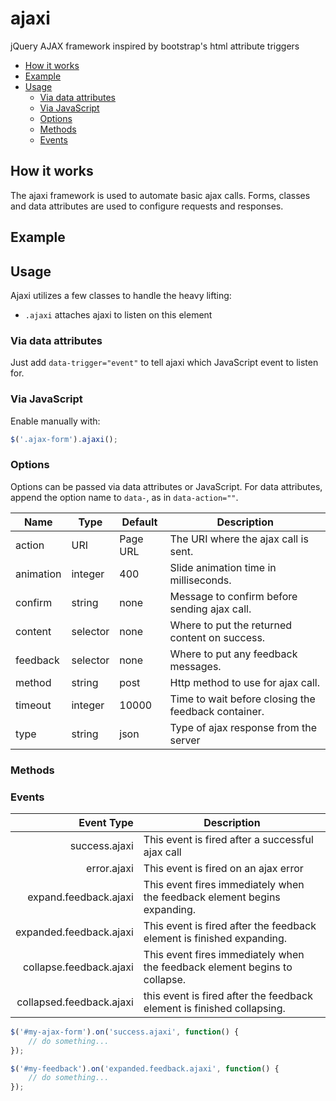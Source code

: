 # ajaxi
jQuery AJAX framework inspired by bootstrap's html attribute triggers

* [How it works](#how-it-works)
* [Example](#example)
* [Usage](#usage)
	* [Via data attributes](#via-data-attributes)
	* [Via JavaScript](#via-javascript)
	* [Options](#options)
	* [Methods](#methods)
	* [Events](#events)

## How it works

The ajaxi framework is used to automate basic ajax calls. Forms, classes and data attributes are used to configure requests and responses.

## Example

## Usage

Ajaxi utilizes a few classes to handle the heavy lifting:

* `.ajaxi` attaches ajaxi to listen on this element

### Via data attributes

Just add `data-trigger="event"` to tell ajaxi which JavaScript event to listen for.

### Via JavaScript

Enable manually with:

```javascript
$('.ajax-form').ajaxi();
```

### Options

Options can be passed via data attributes or JavaScript. For data attributes, append the option name to `data-`, as in `data-action=""`.

Name      | Type     | Default  | Description
----------|----------|----------|------------
action    | URI      | Page URL | The URI where the ajax call is sent.
animation | integer  | 400      | Slide animation time in milliseconds.
confirm   | string   | none     | Message to confirm before sending ajax call.
content   | selector | none     | Where to put the returned content on success.
feedback  | selector | none     | Where to put any feedback messages.
method    | string   | post     | Http method to use for ajax call.
timeout   | integer  | 10000    | Time to wait before closing the feedback container.
type      | string   | json     | Type of ajax response from the server

### Methods

### Events

Event Type               | Description
------------------------:|------------
success.ajaxi            | This event is fired after a successful ajax call
error.ajaxi              | This event is fired on an ajax error
expand.feedback.ajaxi    | This event fires immediately when the feedback element begins expanding.
expanded.feedback.ajaxi  | This event is fired after the feedback element is finished expanding.
collapse.feedback.ajaxi  | This event fires immediately when the feedback element begins to collapse.
collapsed.feedback.ajaxi | this event is fired after the feedback element is finished collapsing.


```javascript
$('#my-ajax-form').on('success.ajaxi', function() {
    // do something...
});

$('#my-feedback').on('expanded.feedback.ajaxi', function() {
    // do something...
});
```

